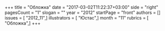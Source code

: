 +++
title = "Обложка"
date = "2017-03-02T11:22:37+03:00"
side = "right"
pagesCount = "1"
slogan = ""
year = "2012"
startPage = "front"
authors = []
issues = [ "2012_11",]
illustrators = [ "Юстас",]
month = "11"
rubrics = [ "Обложка",]
+++
